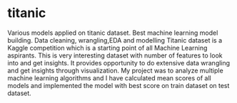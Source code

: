 # titanic
Various models applied on titanic dataset. Best machine learning model building. Data cleaning, wrangling,EDA and modelling
Titanic dataset is a Kaggle competition which is a starting point of all Machine Learning aspirants. This is very interesting dataset 
with number of features to look into and get insights. It provides opportunity to do extensive data wrangling and get insights through 
visualization.
My project was to analyze multiple machine learning algorithms and I have calculated mean scores of all models and implemented the model
with best score on train dataset on test dataset.
